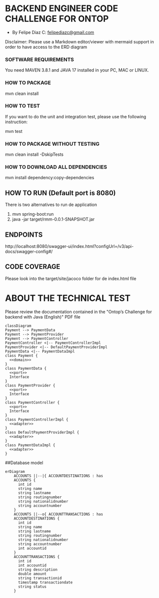 # BACKEND ENGINEER CODE CHALLENGE FOR ONTOP

* By Felipe Diaz C: [felipediazc@gmail.com](mailto:felipediazc@gmail.com)

Disclaimer: Please use a Markdown editor/viewer with mermaid support in order to have access to the ERD diagram

### SOFTWARE REQUIREMENTS

You need MAVEN 3.8.1 and JAVA 17 installed in your PC, MAC or LINUX.

### HOW TO PACKAGE

mvn clean install

### HOW TO TEST

If you want to do the unit and integration test, please use the following instruction:

mvn test

### HOW TO PACKAGE WITHOUT TESTING

mvn clean install -DskipTests

### HOW TO DOWNLOAD ALL DEPENDENCIES

mvn install dependency:copy-dependencies

## HOW TO RUN (Default port is 8080)

There is two alternatives to run de application

1. mvn spring-boot:run
2. java -jar target/rmm-0.0.1-SNAPSHOT.jar

## ENDPOINTS

http://localhost:8080/swagger-ui/index.html?configUrl=/v3/api-docs/swagger-config#/

## CODE COVERAGE

Please look into the target/site/jacoco folder for de index.html file

# ABOUT THE TECHNICAL TEST

Please review the documentation contained in the "Ontop’s Challenge for backend with Java (English)" PDF file


```mermaid
classDiagram
Payment --> PaymentData
Payment --> PaymentProvider
Payment --> PaymentController
PaymentController <|-- PaymentControllerImpl
PaymentProvider <|-- DefaultPaymentProviderImpl
PaymentData <|-- PaymentDataImpl
class Payment {
  <<domain>>
}
class PaymentData {
  <<port>>
  Interface
}  
class PaymentProvider {
  <<port>>
  Interface
}
class PaymentController {
  <<port>>
  Interface
}
class PaymentControllerImpl {
  <<adapter>>
}
class DefaultPaymentProviderImpl {
  <<adapter>>
}
class PaymentDataImpl {
  <<adapter>>
}
```

##Database model

```mermaid
erDiagram
    ACCOUNTS ||--|{ ACCOUNTDESTINATIONS : has
    ACCOUNTS {
      int id
      string name
      string lastname
      string routingnumber
      string nationalidnumber
      string accountnumber
    }
    ACCOUNTS ||--o{ ACCOUNTTRANSACTIONS : has
    ACCOUNTDESTINATIONS {
      int id
      string name
      string lastname
      string routingnumber
      string nationalidnumber
      string accountnumber
      int accountid
    }
    ACCOUNTTRANSACTIONS {
      int id
      int accountid
      string description
      double amount
      string transactionid
      timestamp transactiondate
      string status
    }
```